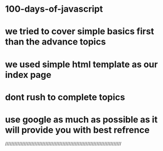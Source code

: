 # 100-days-of-javascript

# we tried to cover simple basics first than the advance topics

# we used simple html template as our index page

# dont rush to complete topics 

# use google as much as possible as it will provide you with best refrence 
///////////////////////////////////////////////////////////////////////////
